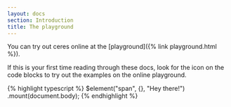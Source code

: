 ```yaml
---
layout: docs
section: Introduction
title: The playground
---
```


You can try out ceres online at the [playground]({% link playground.html %}).

If this is your first time reading through these docs, look for the <a href="{% link _docs/playground.md %}" aria-label="View on playground" class="view-on-playground"></a> icon on the code blocks to try out the examples on the online playground.

{% highlight typescript %}
$element("span", {}, "Hey there!")
.mount(document.body);
{% endhighlight %}
